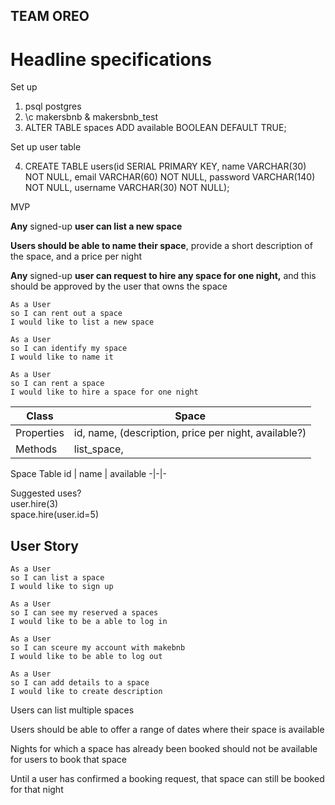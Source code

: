 ## TEAM OREO ##

# Headline specifications #

Set up
1. psql postgres
2. \c makersbnb & makersbnb_test 
3. ALTER TABLE spaces ADD available BOOLEAN DEFAULT TRUE; 

Set up user table

4. CREATE TABLE users(id SERIAL PRIMARY KEY, name VARCHAR(30) NOT NULL, email VARCHAR(60) NOT NULL, password VARCHAR(140) NOT NULL, username VARCHAR(30) NOT NULL);  

MVP

**Any** signed-up **user can list a new space**

**Users should be able to name their space**, provide a short description of the space, and a price per night

**Any** signed-up **user can request to hire any space for one night,** and this should be approved by the user that owns the space
```
As a User
so I can rent out a space
I would like to list a new space

As a User
so I can identify my space
I would like to name it

As a User
so I can rent a space
I would like to hire a space for one night
```

Class | Space
-|-
Properties | id, name, (description, price per night, available?)
Methods | list_space,

Space Table
id | name | available
-|-|-

Suggested uses?\
user.hire(3)\
space.hire(user.id=5)

## User Story ##

```
As a User
so I can list a space
I would like to sign up 

As a User 
so I can see my reserved a spaces
I would like to be a able to log in 

As a User 
so I can sceure my account with makebnb 
I would like to be able to log out

As a User 
so I can add details to a space  
I would like to create description 

```
Users can list multiple spaces

Users should be able to offer a range of dates where their space is available

Nights for which a space has already been booked should not be available for users to book that space

Until a user has confirmed a booking request, that space can still be booked for that night
